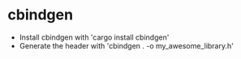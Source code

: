 # cbindgen

- Install cbindgen with 'cargo install cbindgen'
- Generate the header with 'cbindgen . -o my_awesome_library.h'

